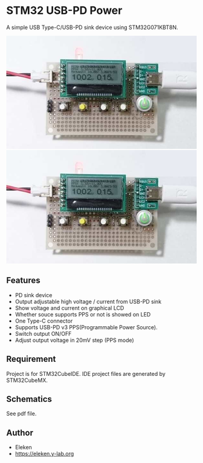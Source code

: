 # STM32 USB-PD Power
A simple USB Type-C/USB-PD sink device using STM32G071KBT8N.

![Circuit Board](photo3.jpg "Circuit Board")
<img src=photo3.jpg>

## Features
* PD sink device
* Output adjustable high voltage / current from USB-PD sink
* Show voltage and current on graphical LCD
* Whether souce supports PPS or not is showed on LED
* One Type-C connector
* Supports USB-PD v3 PPS(Programmable Power Source).
* Switch output ON/OFF
* Adjust output voltage in 20mV step (PPS mode)

## Requirement
Project is for STM32CubeIDE. 
IDE project files are generated by STM32CubeMX.

## Schematics
See pdf file.

## Author
* Eleken
* https://eleken.y-lab.org
